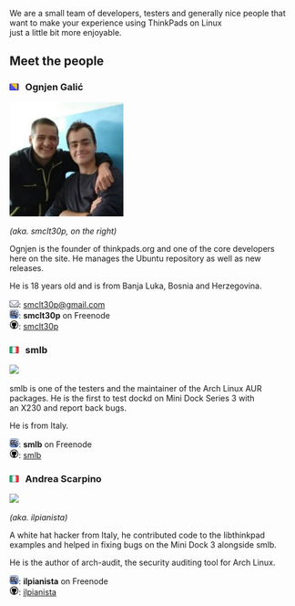 We are a small team of developers, testers and generally nice people that want to make your experience using ThinkPads on Linux    
just a little bit more enjoyable. 

## Meet the people

### <img title="Bosnia and Herzegovina" src="/res/bosnia.png"/> &nbsp; Ognjen Galić

![me](/res/me.jpg) 

*(aka. smclt30p, on the right)*    

Ognjen is the founder of thinkpads.org and one of the core developers     
here on the site. He manages the Ubuntu repository as well as new releases. 

He is 18 years old and is from Banja Luka, Bosnia and Herzegovina.
 
![email](/res/mail.png): <smclt30p@gmail.com>     
![irc](/res/irc.png): __smclt30p__ on Freenode     
![github](/res/github_icon.png): [smclt30p](https://www.github.com/smlb)    

### <img title="Italy" src="/res/italy.png"/> &nbsp; smlb   

<img style="width: 200px" src="https://i.imgur.com/vX4B9PY.png/">

smlb is one of the testers and the maintainer of the Arch Linux AUR    
packages. He is the first to test dockd on Mini Dock Series 3 with    
an X230 and report back bugs.    

He is from Italy.

![irc](/res/irc.png): __smlb__ on Freenode      
![github](/res/github_icon.png): [smlb](https://www.github.com/smlb)

### <img title="Italy" src="/res/italy.png"/> &nbsp; Andrea Scarpino  

<img style="width: 200px" src="https://andreascarpino.it/images/andreascarpino.jpg">   

*(aka. ilpianista)*

A white hat hacker from Italy, he contributed code to the libthinkpad    
examples and helped in fixing bugs on the Mini Dock 3 alongside smlb.    

He is the author of arch-audit, the security auditing tool for Arch Linux.    

![irc](/res/irc.png): __ilpianista__ on Freenode      
![github](/res/github_icon.png): [ilpianista](https://www.github.com/ilpianista)
